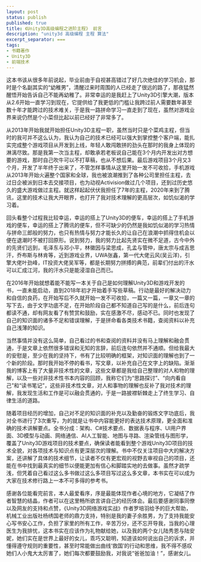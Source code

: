 ```yaml
---
layout: post
status: publish
published: true
title: 《Unity3D高级编程之进阶主程》 前言
description: "unity3d 高级编程 主程 算法"
excerpt_separator: ===
tags:
- 书籍著作
- Unity3D
- 前端技术
---
```


这本书该从很多年前说起，毕业前由于自视甚高错过了好几次绝佳的学习机会，那时是个名副其实的“幼稚男”，清醒过来时周围的人已经走了很远的路了，那夜猛然醒悟开始告诉自己不能再幼稚了。非常幸运的是我赶上了Unity3D引擎大潮，版本从2.6开始一直学习到现在，它提供给了我更低的门槛让我跨过前人需要数年甚至数十年才能跨过的技术难关，于是我一路拼命学习一直走到了现在，虽然对游戏业界来说仍然是个小菜但比起以前已经好了非常多了。

从2013年开始我就开始担任Unity3D主程一职，虽然当时只是个菜鸡主程，但当时的我可并不这么认为，我认为自己的技术已经可以强大到掌控整个客户端，能扎实完成整个游戏项目从开发到上线，年轻人敢闯敢拼的劲头在那时的我身上体现的淋漓尽致。那是我第一次当主程，却敢承若老板说自己能在3个月内开发出对方想要的游戏，那时自己吹牛可以不打草稿，也从不想后果。最后游戏项目3个月又3个月，开发了半年终于出来了，不管怎样事情从这里开始一发不可收拾，手机游戏从2013年开始火遍整个国家和全球，我也被浪潮推到了各种公司里担任主程，去过日企被派到日本去交接项目，也为动视Activision做过几个项目，还到过历史悠久的盛大游戏做过主程。就这样起起伏伏我担任了7年的主程，2020年来到了腾讯，这里的技术让我大开眼界，也打开了我对技术理解的更高层次，如饥似渴的学习着。

回头看整个过程我比较幸运，幸运的搭上了Unity3D的便车，幸运的搭上了手机游戏的便车，幸运的搭上了腾讯的便车，但不可缺少的仍然是我如饥似渴的学习热情与拼命三郎般的努力，也只有热情与努力才能长久的让自己在浪潮中抓得住机会以便在退潮时不被打回原形。说到努力，我的努力比起先贤实在微不足道，古今中外的先贤们远到，毛泽东与邓小平，林徽因与梁思成，孔孟与管仲，唐太宗与成吉思汗，乔布斯与林肯等，近到游戏业界，UWA张鑫，第一代大佬云风(吴云洋)，引擎大佬叶劲峰，IT投资大佬吴军等，都是长期努力拼搏的典范，前辈们付出的汗水可以汇成江河，我的汗水只是能浸湿自己而已。

在2016年开始就想着能不能写一本关于自己是如何理解Unity3D和游戏开发的书，一直未能启动，直到2018年初才开始着手写些草稿。行动是最好的解决动力和自信的良药，在开始写后不久就开始一发不可收拾，一篇又一篇，一章又一章的写下去，由于文字功底不足，在开始阶段自己都不知道自己写的是什么，前后连句都读不通，却有网友看了有赞赏和鼓励，实在感激不尽，感动不已。同时也发现了自己的知识面的诸多不足和错误理解，于是拼命看各类技术书籍，查阅资料以补充自己浅薄的知识。

当然事情并没有这么简单，自己看过的书和查阅的资料并没有马上理解和融会贯通，于是文章上依然很多错误和无知的言辞，前后连句依然并不通顺。但给我最大的安慰是，至少在我的坚持下，书有了比较明确的框架，对知识面的理解也到了一个新的阶段。那时我开始不停的看书，写文章，以补充自己在文字上的缺陷。渐渐我的博客上有了大量非技术性的文章，这些文章都是我给自己整理的对人和物的理解，以及一些对非技术性书本内容的回顾，我称它们为“思路探讨”、“向内看自己”和“读书笔记”，这些非技术性文章，对人和事物的理解也反补了我对技术的理解，我发现生活和工作是可以融会贯通的，于是一路披襟斩棘走上了终生学习、自律生活的道路。

随着项目经历的增加，自己对不足的知识面的补充以及勤奋的锻炼文字功底后，我对全书进行了3次重写，为的就是让书中内容能更好的表达技术原理，更全面和准确的技术讲解要点。全书分成：架构、C#技术要点、数据表与程序、UI用户界面、3D模型与动画、网络通信、AI人工智能、地图与寻路、渲染管线与图形学，覆盖了Unity3D游戏项目的技术要点，确保读者能看到整个游戏Unity3D项目的技术全貌，对各项技术与知识点有更深层次的理解。书中不仅关注项目中大的解决方案，还讲解了具体的技术细节，让读者不仅有更宏观的视野去审视自己的项目，还能在书中找到最真实的细节以便能更加有信心和脚踏实地的去做事。虽然才疏学浅，但凭着自己看过这么多书做过这么多项目写过这么多文章，本书实在可以成为大家在技术修行路上一本不可多得的参考书。

感谢各位能看完前言，本人最爱看序，序是最能体现作者心境的地方，它凝结了作者智慧的结晶，作者可以在这里畅所欲言讲自己的经历体会。最后要感谢同事同僚以及网友的支持和点赞，《Unity3D网络游戏实战》作者罗培羽给予的巨大帮助，机械工业出版社杨绣国老师的鼎力支持，特别是我的妻子余胜男，为了支持我能安心写书安心工作，负担了家里的所有工作，辛苦万分，还不忘开导我，当我的心理医生为我排忧，这本书实在应该作为礼物献给她，以及我的两个女儿陆秀恩与陆安妮，她们实在是世界上最好的女儿，乖巧又聪明，知道该如何说出自己的诉求，并懂得遵守规则的重要性，甚至时常能做出曲线‘救国’的行动和思维，我不得不感叹她们人小鬼大太厉害了，她们每次都要鼓励我，对我说“爸爸加油！”，感谢女儿。

